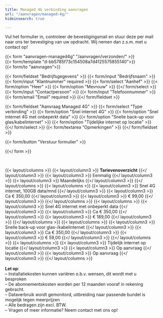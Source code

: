 ```yaml
---
title: Managed 4G verbinding aanvragen
url: "/aanvragen/managed-4g/"
hideinsearch: true

---
```

Vul het formulier in, controleer de bevestigingsmail en stuur deze per mail naar ons ter bevestiging van uw opdracht. Wij nemen dan z.s.m. met u contact op!

{{< form "aanvragen-managed4g" "/aanvragen/verzonden/" >}}  
{{< form/template "d-bb5785f73c154508a7d4125575855140">}}  
{{< form/to "aanvragen">}}

{{< form/fieldset "Bedrijfsgegevens" >}}
{{< form/input "Bedrijfsnaam" >}}
{{< form/input "Klantnummer" required >}}
{{< form/select "Aanhef" >}}
{{< form/option "Heer" >}}
{{< form/option "Mevrouw" >}}
{{</ form/select >}}
{{< form/input "Contactpersoon" >}}
{{< form/input "Telefoonnummer" >}}
{{< form/email "Email" required >}}
{{</ form/fieldset >}}

{{< form/fieldset "Aanvraag Managed 4G" >}}
{{< form/select "Type verbinding" >}}
{{< form/option "Snel internet 4G" >}}
{{< form/option "Snel internet 4G met onbeperkt data" >}}
{{< form/option "Snelle back-up voor glas/kabelinternet" >}}
{{< form/option "Tijdelijke internet op locatie" >}}
{{</ form/select >}}
{{< form/textarea "Opmerkingen" >}}
{{</ form/fieldset >}}

{{< form/button "Verstuur formulier" >}}

{{</ form >}}

<br>

{{< layout/columns >}}
{{< layout/column3 >}}
**Tarievenoverzicht**
{{</ layout/column3 >}}
{{< layout/column3 >}}
Eenmalig
{{</ layout/column3 >}}
{{< layout/column3 >}}
Maandelijks
{{</ layout/column3 >}}
{{</ layout/columns >}}
{{< layout/columns >}}
{{< layout/column3 >}}
Snel 4G internet, 100GB data/mnd
{{</ layout/column3 >}}
{{< layout/column3 >}}
Ca € 350,00
{{</ layout/column3 >}}
{{< layout/column3 >}}
€ 99,00
{{</ layout/column3 >}}
{{</ layout/columns >}}
{{< layout/columns >}}
{{< layout/column3 >}}
Snel 4G internet met onbeperkt data
{{</ layout/column3 >}}
{{< layout/column3 >}}
Ca € 350,00
{{</ layout/column3 >}}
{{< layout/column3 >}}
€ 189,00
{{</ layout/column3 >}}
{{</ layout/columns >}}
{{< layout/columns >}}
{{< layout/column3 >}}
Snelle back-up voor glas-/kabelinternet
{{</ layout/column3 >}}
{{< layout/column3 >}}
Ca € 350,00
{{</ layout/column3 >}}
{{< layout/column3 >}}
€ 59,00
{{</ layout/column3 >}}
{{</ layout/columns >}}
{{< layout/columns >}}
{{< layout/column3 >}}
Tijdelijk internet op locatie
{{</ layout/column3 >}}
{{< layout/column3 >}}
Op aanvraag
{{</ layout/column3 >}}
{{< layout/column3 >}}
Op aanvraag
{{</ layout/column3 >}}
{{</ layout/columns >}}
<br><br>
**Let op**:<br>
– Installatiekosten kunnen variëren o.b.v. wensen, dit wordt met u besproken<br>
– De abonnementskosten worden per 12 maanden vooraf in rekening gebracht.<br>
– Dataverbruik wordt gemonitord, uitbreiding naar passende bundel is mogelijk tegen meerprijzen<br>
– Alle bedragen zijn excl. BTW.<br>
– Vragen of meer informatie? Neem contact met ons op!<br>
